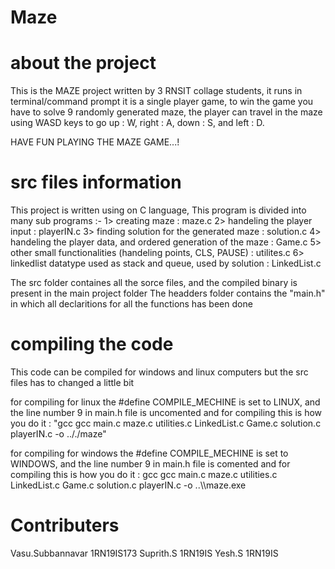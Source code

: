 # Maze

# about the project

This is the MAZE project written by 3 RNSIT collage students, it runs in terminal/command prompt
it is a single player game, to win the game you have to solve 9 randomly generated maze,
the player can travel in the maze using WASD keys to go up : W, right : A, down : S, and left : D. 

HAVE FUN PLAYING THE MAZE GAME...!

# src files information

This project is written using on C language,
This program is divided into many sub programs :- 
    1> creating maze                                                    : maze.c
    2> handeling the player input                                       : playerIN.c
    3> finding solution for the generated maze                          : solution.c
    4> handeling the player data, and ordered generation of the maze    : Game.c
    5> other small functionalities (handeling points, CLS, PAUSE)       : utilites.c
    6> linkedlist datatype used as stack and queue, used by solution    : LinkedList.c

The src folder containes all the sorce files, and the compiled binary is present in the main project folder
The headders folder contains the "main.h" in which all declaritions for all the functions has been done

# compiling the code

This code can be compiled for windows and linux computers but the src files has to changed a little bit

for compiling for linux the #define COMPILE_MECHINE is set to LINUX, and the line number 9 in main.h file is uncomented
and for compiling this is how you do it : 
    "gcc gcc main.c maze.c utilities.c LinkedList.c Game.c solution.c playerIN.c -o .././maze"

for compiling for windows the #define COMPILE_MECHINE is set to WINDOWS, and the line number 9 in main.h file is comented
and for compiling this is how you do it : 
    gcc gcc main.c maze.c utilities.c LinkedList.c Game.c solution.c playerIN.c -o ..\\\maze.exe

# Contributers

Vasu.Subbannavar    1RN19IS173
Suprith.S   1RN19IS
Yesh.S  1RN19IS
